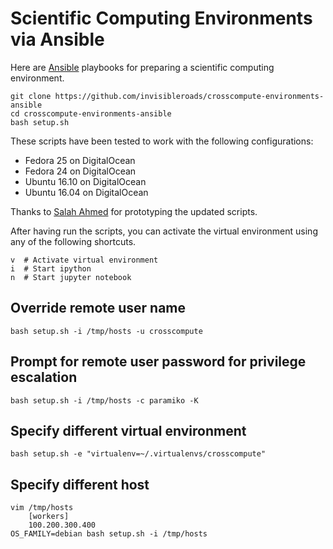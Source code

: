 # Scientific Computing Environments via Ansible

Here are [Ansible](http://www.ansible.com) playbooks for preparing a scientific computing environment.

    git clone https://github.com/invisibleroads/crosscompute-environments-ansible
    cd crosscompute-environments-ansible
    bash setup.sh

These scripts have been tested to work with the following configurations:

- Fedora 25 on DigitalOcean
- Fedora 24 on DigitalOcean
- Ubuntu 16.10 on DigitalOcean
- Ubuntu 16.04 on DigitalOcean

Thanks to [Salah Ahmed](https://github.com/salah93) for prototyping the updated scripts.

After having run the scripts, you can activate the virtual environment using any of the following shortcuts.

    v  # Activate virtual environment
    i  # Start ipython
    n  # Start jupyter notebook

## Override remote user name

    bash setup.sh -i /tmp/hosts -u crosscompute

## Prompt for remote user password for privilege escalation

    bash setup.sh -i /tmp/hosts -c paramiko -K

## Specify different virtual environment

    bash setup.sh -e "virtualenv=~/.virtualenvs/crosscompute"

## Specify different host

    vim /tmp/hosts
        [workers]
        100.200.300.400
    OS_FAMILY=debian bash setup.sh -i /tmp/hosts

